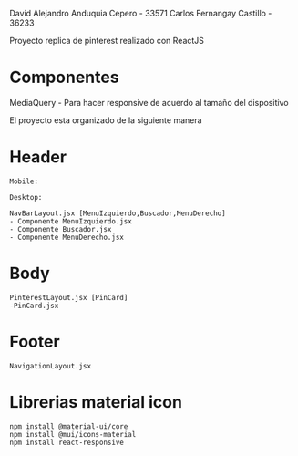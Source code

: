 David Alejandro Anduquia Cepero  - 33571 
Carlos Fernangay Castillo - 36233

Proyecto replica de pinterest realizado con ReactJS 

# Componentes

MediaQuery - Para hacer responsive de acuerdo al tamaño del dispositivo

El proyecto  esta organizado de la siguiente manera


# Header 

    Mobile: 

    Desktop:
    
    NavBarLayout.jsx [MenuIzquierdo,Buscador,MenuDerecho]
    - Componente MenuIzquierdo.jsx
    - Componente Buscador.jsx
    - Componente MenuDerecho.jsx

# Body

    PinterestLayout.jsx [PinCard]
    -PinCard.jsx

# Footer

    NavigationLayout.jsx

# Librerias material icon

    npm install @material-ui/core
    npm install @mui/icons-material
    npm install react-responsive
